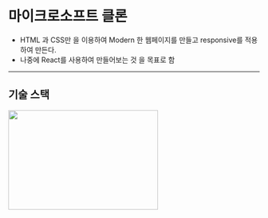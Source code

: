 # 마이크로소프트 클론

- HTML 과 CSS만 을 이용하여 Modern 한 웹페이지를 만들고 responsive를 적용하여 만든다.
- 나중에 React를 사용하여 만들어보는 것 을 목표로 함

---

## 기술 스택

<img src="https://user-images.githubusercontent.com/42172323/113570587-a1703400-964f-11eb-903c-a3178154b920.png" width="300" height="200">

